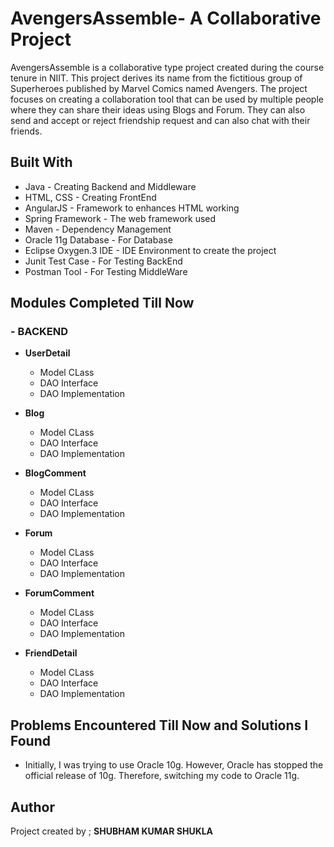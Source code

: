# AvengersAssemble- A Collaborative Project 
AvengersAssemble is a collaborative type project created during the course tenure in NIIT. This project derives its name from the fictitious group of Superheroes published by Marvel Comics named Avengers. The project focuses on creating a collaboration tool that can be used by multiple people where they can share their ideas using Blogs and Forum. They can also send and accept or reject friendship request and can also chat with their friends. 
  
  ## Built With
   
   - Java - Creating Backend and Middleware
   -  HTML, CSS - Creating FrontEnd
   - AngularJS - Framework to enhances HTML working
   - Spring Framework - The web framework used
   - Maven - Dependency Management
   - Oracle 11g Database - For Database
   - Eclipse Oxygen.3 IDE - IDE Environment to create the project 
   - Junit Test Case - For Testing BackEnd
   - Postman Tool - For Testing MiddleWare       
 
 ## Modules Completed Till Now 
  ### - BACKEND
  
+ **UserDetail**
	+	Model CLass
	+	DAO Interface
	+	DAO Implementation

+ **Blog**
	+	Model CLass
	+	DAO Interface
	+	DAO Implementation

+ **BlogComment**
	+	Model CLass
	+	DAO Interface
	+	DAO Implementation

+ **Forum**
	+	Model CLass
	+	DAO Interface
	+	DAO Implementation

+ **ForumComment**
	+	Model CLass
	+	DAO Interface
	+	DAO Implementation

+ **FriendDetail**
	+	Model CLass
	+	DAO Interface
	+	DAO Implementation

## Problems Encountered Till Now and Solutions I Found
    
- Initially, I was trying to use Oracle 10g. However, Oracle has stopped the official release of 10g. Therefore, switching my code to Oracle 11g. 

## Author 
 Project created by ; 
 **SHUBHAM KUMAR SHUKLA** 
